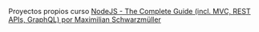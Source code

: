 Proyectos propios curso [NodeJS - The Complete Guide (incl. MVC, REST APIs, GraphQL) por Maximilian Schwarzmüller](https://www.udemy.com/course/nodejs-the-complete-guide/)

